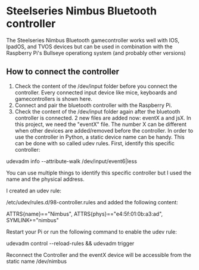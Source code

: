 Steelseries Nimbus Bluetooth controller
=======================================
The Steelseries Nimbus Bluetooth gamecontroller works well with IOS, IpadOS, and TVOS devices but can be used in combination with the Raspberry Pi's Bullseye operationg system (and probably other versions)

How to connect the controller
-----------------------------

1. Check the content of the /dev/input folder before you connect the controller. 
Every connected input device like mice, keyboards and gamecontrollers is shown here. 
2. Connect and pair the bluetooth controller with the Raspberry Pi.
3. Check the content of the /dev/input folder again after the bluetooth controller is connected. 
2 new files are added now: eventX a and jsX. In this project, we need the "eventX" file. 
The number X can be different when other devices are added/removed before the controller. 
In order to use the controller in Python, a static device name can be handy.
 This can be done with so called udev rules. First, identify this specific controller:


udevadm info --attribute-walk /dev/input/event6|less

You can use multiple things to identify this specific controller but I used the name and the physical address. 

I created an udev rule:

/etc/udev/rules.d/98-controller.rules
and added the following content:

ATTRS{name}=="Nimbus", ATTRS{phys}=="e4:5f:01:0b:a3:ad", SYMLINK+="nimbus"


Restart your Pi or run the following command to enable the udev rule:

udevadm control --reload-rules && udevadm trigger

Reconnect the Controller and the eventX device will be accessible from the static name /dev/nimbus

